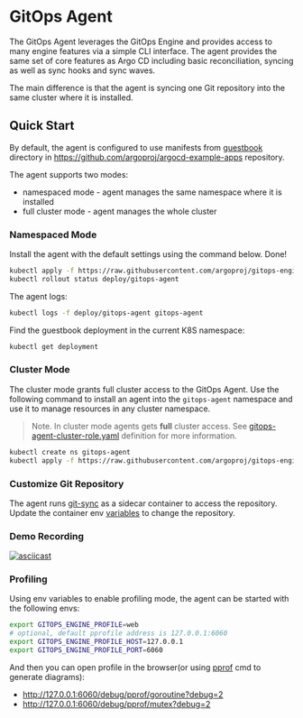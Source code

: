 # GitOps Agent

The GitOps Agent leverages the GitOps Engine and provides access to many engine
features via a simple CLI interface. The agent provides the same set of core
features as Argo CD including basic reconciliation, syncing as well as sync
hooks and sync waves.

The main difference is that the agent is syncing one Git repository into the
same cluster where it is installed.

## Quick Start

By default, the agent is configured to use manifests from
[guestbook](https://github.com/argoproj/argocd-example-apps/tree/master/guestbook)
directory in https://github.com/argoproj/argocd-example-apps repository.

The agent supports two modes:

- namespaced mode - agent manages the same namespace where it is installed
- full cluster mode - agent manages the whole cluster

### Namespaced Mode

Install the agent with the default settings using the command below. Done!

```bash
kubectl apply -f https://raw.githubusercontent.com/argoproj/gitops-engine/master/agent/manifests/install-namespaced.yaml 
kubectl rollout status deploy/gitops-agent
```

The agent logs:

```bash
kubectl logs -f deploy/gitops-agent gitops-agent
```

Find the guestbook deployment in the current K8S namespace:

```bash
kubectl get deployment
```

### Cluster Mode

The cluster mode grants full cluster access to the GitOps Agent. Use the
following command to install an agent into the `gitops-agent` namespace and use
it to manage resources in any cluster namespace.

> Note. In cluster mode agents gets **full** cluster access. See
> [gitops-agent-cluster-role.yaml](./manifests/cluster-install/gitops-agent-cluster-role.yaml)
> definition for more information.

```bash
kubectl create ns gitops-agent
kubectl apply -f https://raw.githubusercontent.com/argoproj/gitops-engine/master/agent/manifests/install.yaml -n gitops-agent
```

### Customize Git Repository

The agent runs [git-sync](https://github.com/kubernetes/git-sync) as a sidecar
container to access the repository. Update the container env
[variables](https://github.com/kubernetes/git-sync#parameters) to change the
repository.

### Demo Recording

[![asciicast](https://asciinema.org/a/FWbvVAiSsiI87wQx2TJbRMlxN.svg)](https://asciinema.org/a/FWbvVAiSsiI87wQx2TJbRMlxN)

### Profiling

Using env variables to enable profiling mode, the agent can be started with the
following envs:

```bash
export GITOPS_ENGINE_PROFILE=web
# optional, default pprofile address is 127.0.0.1:6060
export GITOPS_ENGINE_PROFILE_HOST=127.0.0.1
export GITOPS_ENGINE_PROFILE_PORT=6060
```

And then you can open profile in the browser(or using
[pprof](https://github.com/google/pprof) cmd to generate diagrams):

- http://127.0.0.1:6060/debug/pprof/goroutine?debug=2
- http://127.0.0.1:6060/debug/pprof/mutex?debug=2
